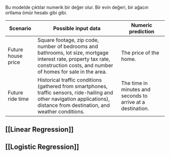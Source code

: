 Bu modelde çıktılar numerik bir değer olur. Bir evin değeri, bir ağacın ortlama ömür hesabı gibi gibi.

| Scenario           | Possible input data                                                                                                                                                            | Numeric prediction                                          |
| ------------------ | ------------------------------------------------------------------------------------------------------------------------------------------------------------------------------ | ----------------------------------------------------------- |
| Future house price | Square footage, zip code, number of bedrooms and bathrooms, lot size, mortgage interest rate, property tax rate, construction costs, and number of homes for sale in the area. | The price of the home.                                      |
| Future ride time   | Historical traffic conditions (gathered from smartphones, traffic sensors, ride-hailing and other navigation applications), distance from destination, and weather conditions. | The time in minutes and seconds to arrive at a destination. |

## **[[Linear Regression]]**
## **[[Logistic Regression]]**